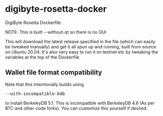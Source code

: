 # digibyte-rosetta-docker
DigiByte Rosetta Dockerfile


NOTE: This is built --without-qt so there is no GUI

This will download the latest release specified in the file (which can easily be tweaked manually) and get it all spun up and running, built from source on Ubuntu 20.04.
It's also very easy to run it on testnet etc by tweaking the variables at the top of the Dockerfile

## Wallet file format compatibility
Note that this intentionally builds using <pre>--with-incompatible-bdb</pre> to install BerkeleyDB 5.1. This is incompatible with BerkeleyDB 4.8 (As per BTC and other code forks). You can customize this yourself if desired.
